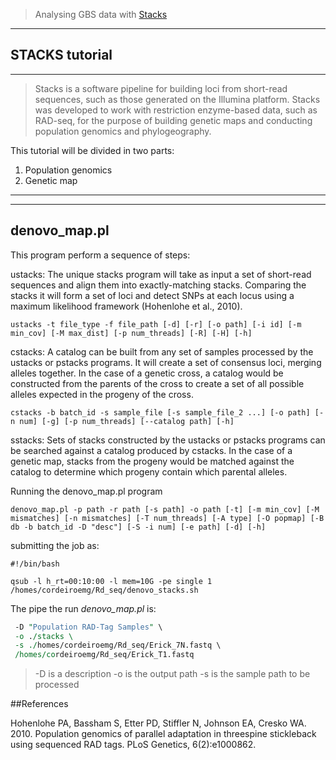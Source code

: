 
> Analysing GBS data with [Stacks](http://creskolab.uoregon.edu/stacks/)

___

STACKS tutorial
---------------
___
>Stacks is a software pipeline for building loci from short-read sequences, such as those generated on the Illumina platform. Stacks was developed to work with restriction enzyme-based data, such as RAD-seq, for the purpose of building genetic maps and conducting population genomics and phylogeography.

This tutorial will be divided in two parts:

 1. Population genomics
 2. Genetic map
___
___


## denovo_map.pl ##
This program perform a sequence of steps:

ustacks: The unique stacks program will take as input a set of short-read sequences and align them into exactly-matching stacks.
    Comparing the stacks it will form a set of loci and detect SNPs at
    each locus using a maximum likelihood framework (Hohenlohe et al.,
    2010).

`ustacks -t file_type -f file_path [-d] [-r] [-o path] [-i id] [-m min_cov] [-M max_dist] [-p num_threads] [-R] [-H] [-h]`
       

cstacks: A catalog can be built from any set of samples processed by the ustacks or pstacks programs. It will create a set of consensus loci, merging alleles together. In the case of a genetic cross, a catalog would be constructed from the parents of the cross
    to create a set of all possible alleles expected in the progeny of
    the cross.

 `cstacks -b batch_id -s sample_file [-s sample_file_2 ...] [-o path] [-n num] [-g] [-p num_threads] [--catalog path] [-h]`

 sstacks: Sets of stacks constructed by the ustacks or pstacks programs can be searched against a catalog produced by cstacks. In  the case of a genetic map, stacks from the progeny would be matched against the catalog to determine which progeny contain which parental alleles.

Running the denovo_map.pl program 

`denovo_map.pl -p path -r path [-s path] -o path [-t] [-m min_cov] [-M mismatches] [-n mismatches] [-T num_threads] [-A type] [-O popmap] [-B db -b batch_id -D "desc"] [-S -i num] [-e path] [-d] [-h]`

submitting the job as:

```
#!/bin/bash

qsub -l h_rt=00:10:00 -l mem=10G -pe single 1 /homes/cordeiroemg/Rd_seq/denovo_stacks.sh
```
The pipe the run *denovo_map.pl* is:

``````denovo_map.pl \
 -D "Population RAD-Tag Samples" \
 -o ./stacks \
 -s ./homes/cordeiroemg/Rd_seq/Erick_7N.fastq \
 /homes/cordeiroemg/Rd_seq/Erick_T1.fastq
``````

>-D is a description
>-o is the output path
>-s is the sample path to be processed


##References

Hohenlohe PA, Bassham S, Etter PD, Stiffler N, Johnson EA, Cresko WA. 2010. Population genomics of parallel adaptation in threespine stickleback using sequenced RAD tags. PLoS Genetics, 6(2):e1000862.

